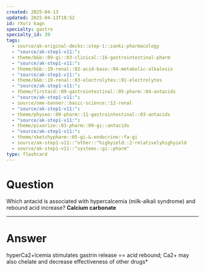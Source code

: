 ```yaml
---
created: 2025-04-13
updated: 2025-04-13T10:52
id: rXu!z`kagn
specialty: gastro
specialty_id: 39
tags:
  - source/ak-original-decks::step-1::zanki-pharmacology
  - "source/ak-step1-v11:": 
  - theme/b&b::09-gi::03-clinical::16-gastrointestinal-pharm
  - "source/ak-step1-v11:": 
  - theme/b&b::19-renal::02-acid-base::04-metabolic-alkalosis
  - "source/ak-step1-v11:": 
  - theme/b&b::19-renal::03-electrolytes::01-electrolytes
  - "source/ak-step1-v11:": 
  - theme/firstaid::09-gastrointestinal::05-pharm::04-antacids
  - "source/ak-step1-v11:": 
  - source/ome-banner::basic-science::12-renal
  - "source/ak-step1-v11:": 
  - theme/physeo::09-pharm::11-gastrointestinal::03-antacids
  - "source/ak-step1-v11:": 
  - theme/pixorize::03-pharm::09-gi::antacids
  - "source/ak-step1-v11:": 
  - theme/sketchypharm::05-gi-&-endocrine::fa-gi
  - source/ak-step1-v11::^other::^highyield::2-relativelyhighyield
  - source/ak-step1-v11::^systems::gi::pharm"
type: flashcard
---
```


# Question
Which antacid is associated with hypercalcemia (milk-alkali syndrome) and rebound acid increase?    **Calcium carbonate**

---

# Answer
hyperCa2+lcemia stimulates gastrin release == acid rebound; Ca2+ may also chelate and decrease effectiveness of other drugs*